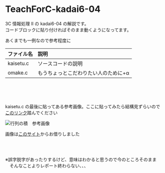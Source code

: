 # TeachForC-kadai6-04

3C 情報処理 Ⅱ の kadai6-04 の解説です。\
コードブロックに貼り付ければそのまま動くようになってます。

あくまでも一例なので参考程度に

| ファイル名  | 説明                               |
| :--------- | :--------------------------------- |
| kaisetu.c  | ソースコードの説明                  |
| omake.c    | もうちょっとこだわりたい人のために+α |

</br>
</br>
</br>

kaisetu.c の最後に貼ってある参考画像。ここに貼ってみたら結構見ずらいので[このリンク](https://external-content.duckduckgo.com/iu/?u=https%3A%2F%2Fw3e.kanazawa-it.ac.jp%2Fmath%2Fcategory%2Fgyouretu%2Fimage%2Fgyouretu1.gif&f=1&nofb=1)踏んでください

![行列の積　参考画像](https://external-content.duckduckgo.com/iu/?u=https%3A%2F%2Fw3e.kanazawa-it.ac.jp%2Fmath%2Fcategory%2Fgyouretu%2Fimage%2Fgyouretu1.gif&f=1&nofb=1)

画像は[このサイト](https://w3e.kanazawa-it.ac.jp/math/category/gyouretu/senkeidaisu/henkan-tex.cgi?target=/math/category/gyouretu/senkeidaisu/gyouretu-no-seki.html&list=1)からお借りしました

</br>
</br>

※誤字脱字があったりするけど、意味はわかると思うので今のところそのまま\
　そんなことよりレポート終わらない、、、
